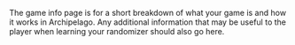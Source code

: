 The game info page is for a short breakdown of what your game is and how it works in Archipelago. Any additional information that may be useful to the player when learning your randomizer should also go here. 